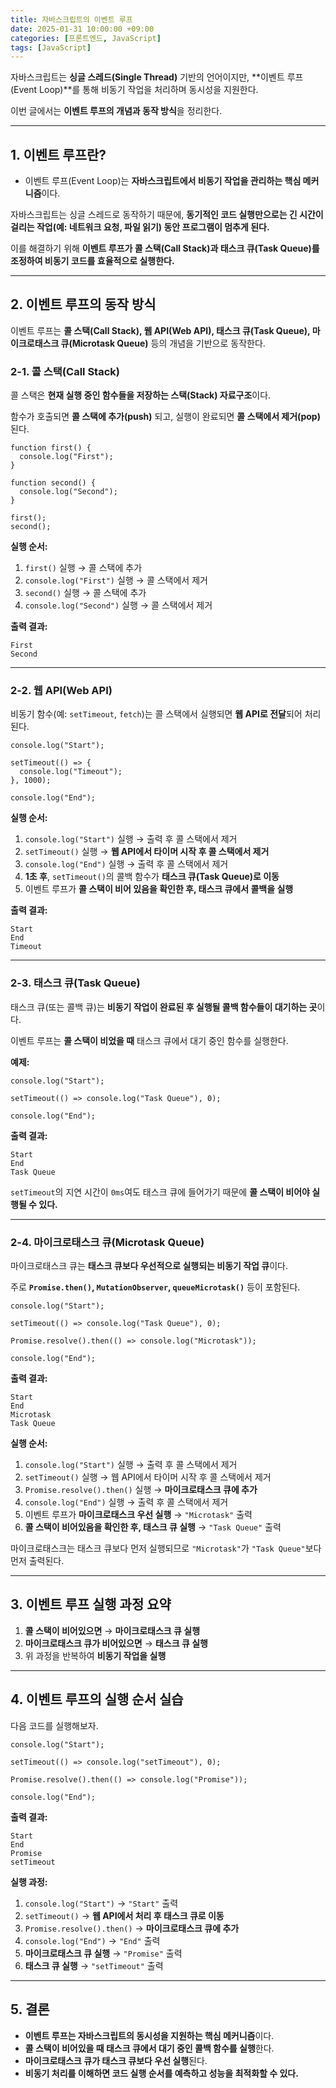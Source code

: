 ```yaml
---
title: 자바스크립트의 이벤트 루프
date: 2025-01-31 10:00:00 +09:00
categories: [프론트엔드, JavaScript]
tags: [JavaScript]
---
```


자바스크립트는 **싱글 스레드(Single Thread)** 기반의 언어이지만, **이벤트 루프(Event Loop)**를 통해 비동기 작업을 처리하며 동시성을 지원한다.

이번 글에서는 **이벤트 루프의 개념과 동작 방식**을 정리한다.

---

## 1. 이벤트 루프란?

- 이벤트 루프(Event Loop)는 **자바스크립트에서 비동기 작업을 관리하는 핵심 메커니즘**이다.

자바스크립트는 싱글 스레드로 동작하기 때문에, **동기적인 코드 실행만으로는 긴 시간이 걸리는 작업(예: 네트워크 요청, 파일 읽기) 동안 프로그램이 멈추게 된다.**

이를 해결하기 위해 **이벤트 루프가 콜 스택(Call Stack)과 태스크 큐(Task Queue)를 조정하여 비동기 코드를 효율적으로 실행한다.**

---

## 2. 이벤트 루프의 동작 방식

이벤트 루프는 **콜 스택(Call Stack), 웹 API(Web API), 태스크 큐(Task Queue), 마이크로태스크 큐(Microtask Queue)** 등의 개념을 기반으로 동작한다.

### 2-1. 콜 스택(Call Stack)

콜 스택은 **현재 실행 중인 함수들을 저장하는 스택(Stack) 자료구조**이다.

함수가 호출되면 **콜 스택에 추가(push)** 되고, 실행이 완료되면 **콜 스택에서 제거(pop)** 된다.

```
function first() {
  console.log("First");
}

function second() {
  console.log("Second");
}

first();
second();

```

**실행 순서:**

1. `first()` 실행 → 콜 스택에 추가
2. `console.log("First")` 실행 → 콜 스택에서 제거
3. `second()` 실행 → 콜 스택에 추가
4. `console.log("Second")` 실행 → 콜 스택에서 제거

**출력 결과:**

```
First
Second

```

---

### 2-2. 웹 API(Web API)

비동기 함수(예: `setTimeout`, `fetch`)는 콜 스택에서 실행되면 **웹 API로 전달**되어 처리된다.

```
console.log("Start");

setTimeout(() => {
  console.log("Timeout");
}, 1000);

console.log("End");

```

**실행 순서:**

1. `console.log("Start")` 실행 → 출력 후 콜 스택에서 제거
2. `setTimeout()` 실행 → **웹 API에서 타이머 시작 후 콜 스택에서 제거**
3. `console.log("End")` 실행 → 출력 후 콜 스택에서 제거
4. **1초 후**, `setTimeout()`의 콜백 함수가 **태스크 큐(Task Queue)로 이동**
5. 이벤트 루프가 **콜 스택이 비어 있음을 확인한 후, 태스크 큐에서 콜백을 실행**

**출력 결과:**

```
Start
End
Timeout

```

---

### 2-3. 태스크 큐(Task Queue)

태스크 큐(또는 콜백 큐)는 **비동기 작업이 완료된 후 실행될 콜백 함수들이 대기하는 곳**이다.

이벤트 루프는 **콜 스택이 비었을 때** 태스크 큐에서 대기 중인 함수를 실행한다.

**예제:**

```
console.log("Start");

setTimeout(() => console.log("Task Queue"), 0);

console.log("End");

```

**출력 결과:**

```
Start
End
Task Queue

```

`setTimeout`의 지연 시간이 `0ms`여도 태스크 큐에 들어가기 때문에 **콜 스택이 비어야 실행될 수 있다.**

---

### 2-4. 마이크로태스크 큐(Microtask Queue)

마이크로태스크 큐는 **태스크 큐보다 우선적으로 실행되는 비동기 작업 큐**이다.

주로 **`Promise.then()`, `MutationObserver`, `queueMicrotask()`** 등이 포함된다.

```
console.log("Start");

setTimeout(() => console.log("Task Queue"), 0);

Promise.resolve().then(() => console.log("Microtask"));

console.log("End");

```

**출력 결과:**

```
Start
End
Microtask
Task Queue

```

**실행 순서:**

1. `console.log("Start")` 실행 → 출력 후 콜 스택에서 제거
2. `setTimeout()` 실행 → 웹 API에서 타이머 시작 후 콜 스택에서 제거
3. `Promise.resolve().then()` 실행 → **마이크로태스크 큐에 추가**
4. `console.log("End")` 실행 → 출력 후 콜 스택에서 제거
5. 이벤트 루프가 **마이크로태스크 우선 실행** → `"Microtask"` 출력
6. **콜 스택이 비어있음을 확인한 후, 태스크 큐 실행** → `"Task Queue"` 출력

마이크로태스크는 태스크 큐보다 먼저 실행되므로 `"Microtask"`가 `"Task Queue"`보다 먼저 출력된다.

---

## 3. 이벤트 루프 실행 과정 요약

1. **콜 스택이 비어있으면** → **마이크로태스크 큐 실행**
2. **마이크로태스크 큐가 비어있으면** → **태스크 큐 실행**
3. 위 과정을 반복하여 **비동기 작업을 실행**

---

## 4. 이벤트 루프의 실행 순서 실습

다음 코드를 실행해보자.

```
console.log("Start");

setTimeout(() => console.log("setTimeout"), 0);

Promise.resolve().then(() => console.log("Promise"));

console.log("End");

```

**출력 결과:**

```
Start
End
Promise
setTimeout

```

**실행 과정:**

1. `console.log("Start")` → `"Start"` 출력
2. `setTimeout()` → **웹 API에서 처리 후 태스크 큐로 이동**
3. `Promise.resolve().then()` → **마이크로태스크 큐에 추가**
4. `console.log("End")` → `"End"` 출력
5. **마이크로태스크 큐 실행** → `"Promise"` 출력
6. **태스크 큐 실행** → `"setTimeout"` 출력

---

## 5. 결론

- **이벤트 루프는 자바스크립트의 동시성을 지원하는 핵심 메커니즘**이다.
- **콜 스택이 비어있을 때 태스크 큐에서 대기 중인 콜백 함수를 실행**한다.
- **마이크로태스크 큐가 태스크 큐보다 우선 실행**된다.
- **비동기 처리를 이해하면 코드 실행 순서를 예측하고 성능을 최적화할 수 있다.**
